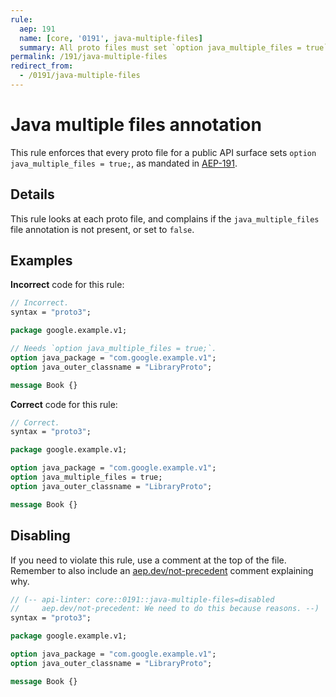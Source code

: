 ```yaml
---
rule:
  aep: 191
  name: [core, '0191', java-multiple-files]
  summary: All proto files must set `option java_multiple_files = true`.
permalink: /191/java-multiple-files
redirect_from:
  - /0191/java-multiple-files
---
```


# Java multiple files annotation

This rule enforces that every proto file for a public API surface sets
`option java_multiple_files = true;`, as mandated in [AEP-191][].

## Details

This rule looks at each proto file, and complains if the `java_multiple_files`
file annotation is not present, or set to `false`.

## Examples

**Incorrect** code for this rule:

```proto
// Incorrect.
syntax = "proto3";

package google.example.v1;

// Needs `option java_multiple_files = true;`.
option java_package = "com.google.example.v1";
option java_outer_classname = "LibraryProto";

message Book {}
```

**Correct** code for this rule:

```proto
// Correct.
syntax = "proto3";

package google.example.v1;

option java_package = "com.google.example.v1";
option java_multiple_files = true;
option java_outer_classname = "LibraryProto";

message Book {}
```

## Disabling

If you need to violate this rule, use a comment at the top of the file.
Remember to also include an [aep.dev/not-precedent][] comment explaining why.

```proto
// (-- api-linter: core::0191::java-multiple-files=disabled
//     aep.dev/not-precedent: We need to do this because reasons. --)
syntax = "proto3";

package google.example.v1;

option java_package = "com.google.example.v1";
option java_outer_classname = "LibraryProto";

message Book {}
```

[aep-191]: https://aep.dev/191
[aep.dev/not-precedent]: https://aep.dev/not-precedent
